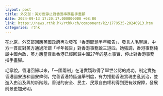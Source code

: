 ```yaml
---
layout: post
title: 外交部：英方應停止對香港事務指手畫腳
date: 2024-09-13 17:20:17.000000000 +08:00
link: https://news.rthk.hk/rthk/ch/component/k2/1770535-20240913.htm
categories: rthk
---
```


在北京，外交部回應英國政府再次發布「香港問題半年報告」，發言人毛寧說，中方一貫反對英方通過所謂「半年報告」對香港事務說三道四。她強調，香港事務純屬中國內政，英方應當尊重香港已經回歸中國27年的基本事實，停止對香港事務指手畫腳。

毛寧說，香港回歸以來，「一國兩制」在港實踐取得了舉世公認的成功。制定實施香港國安法和國安條例，完善香港特區選舉制度，有力推動香港實現由亂到治，並進入由治及興的新階段。香港的安全、民主、民眾自由權利得到更有效保障，發展前景更加光明。
